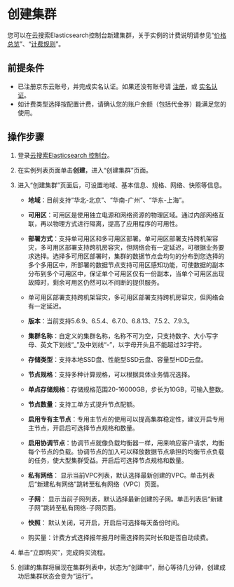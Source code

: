 # 创建集群

您可以在云搜索Elasticsearch控制台新建集群，关于实例的计费说明请参见“[价格总览](../Pricing/Price-Overview.md)”、“[计费规则](../Pricing/Billing-Rules.md)”。

## 前提条件

- 已注册京东云账号，并完成实名认证。如果还没有账号请 [注册](https://accounts.jdcloud.com/p/regPage?source=jdcloud&ReturnUrl=https%3a%2f%2fuc.jdcloud.com%2fpassport%2fcomplete%3freturnUrl%3dhttps%3a%2f%2fwww.jdcloud.com)，或 [实名认证](https://uc.jdcloud.com/account/certify)。
- 如计费类型选择按配置计费，请确认您的账户余额（包括代金券）能满足您的使用。

## 操作步骤

1. 登录[云搜索Elasticsearch 控制台](https://es-console.jdcloud.com/clusters)。

1. 在实例列表页面单击**创建**，进入“创建集群”页面。

1. 进入“创建集群”页面后，可设置地域、基本信息、规格、网络、快照等信息。

   - **地域**：目前支持“华北-北京”、“华南-广州”、“华东-上海”。

   - **可用区**：可用区是使用独立电源和网络资源的物理区域。通过内部网络互联，再以物理方式进行隔离，提高了应用程序的可用性。
   - **部署方式**：支持单可用区和多可用区部署。单可用区部署支持跨机架容灾，多可用区部署支持跨机房容灾，但网络会有一定延迟，可根据业务要求选择。选择多可用区部署时，集群的数据节点会均匀的分布到您选择的多个多用区中，所部署的数据节点支持可用区感知功能，可使数据的副本分布到多个可用区中，保证单个可用区仅有一份副本，当单个可用区出现故障时，剩余可用区仍然可以不间断的提供服务。
   - 单可用区部署支持跨机架容灾，多可用区部署支持跨机房容灾，但网络会有一定延迟。

   - **版本**：当前支持5.6.9、6.5.4、6.7.0、6.8.13、7.5.2、7.9.3。

   - **集群名称**：自定义的集群名称，名称不可为空，只支持数字、大小写字母、英文下划线“_”及中划线“-”，以字母开头且不能超过32字符。

   - **存储类型**：支持本地SSD盘、性能型SSD云盘、容量型HDD云盘。

   - **节点规格**：支持多种计算规格，可以根据具体业务情况选择。

   - **单点存储规格**：存储规格范围20-16000GB，步长为10GB，可输入整数。

   - **节点数量**：支持工单方式提升节点配额。

   - **启用专有主节点**：专用主节点的使用可以提高集群稳定性，建议开启专用主节点，开启后可选择节点规格和数量。
   - **启用协调节点**：协调节点就像负载均衡器一样，用来响应客户请求，均衡每个节点的负载。协调节点的加入可以释放数据节点承担的均衡节点负载的任务，使大型集群受益。开启后可选择节点规格和数量。

   - **私有网络**： 显示当前VPC列表，默认选择最新创建的VPC。单击列表后“新建私有网络”跳转至私有网络（VPC）页面。

   - **子网**： 显示当前子网列表，默认选择最新创建的子网。单击列表后“新建子网”跳转至私有网络-子网页面。

   - **快照**： 默认关闭，可开启，开启后可选择每天备份时间。
   - 购买量：计费方式选择报年报月时需选择购买时长和是否自动续费。

4. 单击“立即购买”，完成购买流程。
5. 创建的集群将展现在集群列表中，状态为“创建中”，耐心等待几分钟，创建成功后集群状态会变为“运行”。

 
